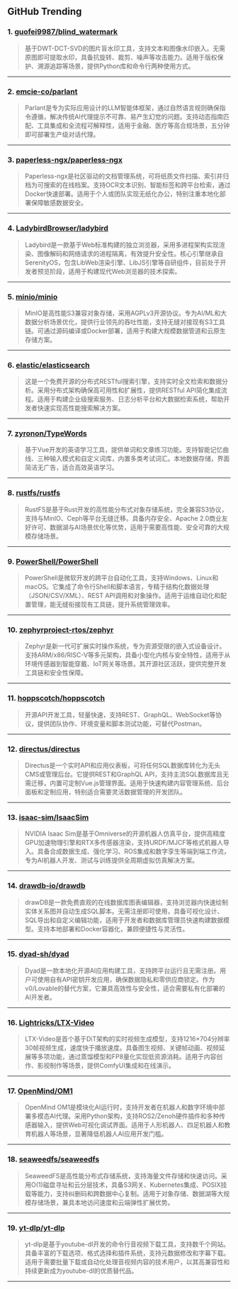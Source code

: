 ## GitHub Trending


### 1. [guofei9987/blind_watermark](https://github.com/guofei9987/blind_watermark)
> 基于DWT-DCT-SVD的图片盲水印工具，支持文本和图像水印嵌入。无需原图即可提取水印，具备抗旋转、裁剪、噪声等攻击能力。适用于版权保护、溯源追踪等场景，提供Python库和命令行两种使用方式。
---

### 2. [emcie-co/parlant](https://github.com/emcie-co/parlant)
> Parlant是专为实际应用设计的LLM智能体框架，通过自然语言规则确保指令遵循，解决传统AI代理提示不可靠、易产生幻觉的问题。支持动态指南匹配、工具集成和全流程可解释性，适用于金融、医疗等高合规场景，五分钟即可部署生产级对话代理。
---

### 3. [paperless-ngx/paperless-ngx](https://github.com/paperless-ngx/paperless-ngx)
> Paperless-ngx是社区驱动的文档管理系统，可将纸质文件扫描、索引并归档为可搜索的在线档案。支持OCR文本识别、智能标签和跨平台检索，通过Docker快速部署。适用于个人或团队实现无纸化办公，特别注重本地化部署保障敏感数据安全。
---

### 4. [LadybirdBrowser/ladybird](https://github.com/LadybirdBrowser/ladybird)
> Ladybird是一款基于Web标准构建的独立浏览器，采用多进程架构实现渲染、图像解码和网络请求的进程隔离，有效提升安全性。核心引擎继承自SerenityOS，包含LibWeb渲染引擎、LibJS引擎等自研组件，目前处于开发者预览阶段，适用于构建现代Web浏览器的技术探索。
---

### 5. [minio/minio](https://github.com/minio/minio)
> MinIO是高性能S3兼容对象存储，采用AGPLv3开源协议。专为AI/ML和大数据分析场景优化，提供行业领先的吞吐性能，支持无缝对接现有S3工具链。可通过源码编译或Docker部署，适用于构建大规模数据管道和云原生存储方案。
---

### 6. [elastic/elasticsearch](https://github.com/elastic/elasticsearch)
> 这是一个免费开源的分布式RESTful搜索引擎，支持实时全文检索和数据分析。采用分布式架构确保高可用性和扩展性，提供RESTful API简化集成流程。适用于构建企业级搜索服务、日志分析平台和大数据检索系统，帮助开发者快速实现高性能搜索解决方案。
---

### 7. [zyronon/TypeWords](https://github.com/zyronon/TypeWords)
> 基于Vue开发的英语学习工具，提供单词和文章练习功能。支持智能记忆曲线、三种输入模式和自定义词库，内置多类考试词汇。本地数据存储，界面简洁无广告，适合高效英语学习。
---

### 8. [rustfs/rustfs](https://github.com/rustfs/rustfs)
> RustFS是基于Rust开发的高性能分布式对象存储系统，完全兼容S3协议，支持与MinIO、Ceph等平台无缝迁移。具备内存安全、Apache 2.0商业友好许可、数据湖与AI场景优化等优势，适用于需要高性能、安全可靠的大规模存储场景。
---

### 9. [PowerShell/PowerShell](https://github.com/PowerShell/PowerShell)
> PowerShell是微软开发的跨平台自动化工具，支持Windows、Linux和macOS。它集成了命令行Shell和脚本语言，专精于结构化数据处理（JSON/CSV/XML）、REST API调用和对象操作。适用于运维自动化和配置管理，能无缝衔接现有工具链，提升系统管理效率。
---

### 10. [zephyrproject-rtos/zephyr](https://github.com/zephyrproject-rtos/zephyr)
> Zephyr是新一代可扩展实时操作系统，专为资源受限的嵌入式设备设计。支持ARM/x86/RISC-V等多元架构，具备小型化内核与安全特性，适用于从环境传感器到智能穿戴、IoT网关等场景。其开源社区活跃，提供完整开发工具链和安全性保障。
---

### 11. [hoppscotch/hoppscotch](https://github.com/hoppscotch/hoppscotch)
> 开源API开发工具，轻量快速，支持REST、GraphQL、WebSocket等协议，提供团队协作、环境变量和脚本测试功能，可替代Postman。
---

### 12. [directus/directus](https://github.com/directus/directus)
> Directus是一个实时API和应用仪表板，可将任何SQL数据库转化为无头CMS或管理后台。它提供REST和GraphQL API，支持主流SQL数据库且无需迁移，内置可定制Vue.js管理界面。适用于快速构建内容管理系统、后台面板和定制应用，特别适合需要灵活数据管理的开发团队。
---

### 13. [isaac-sim/IsaacSim](https://github.com/isaac-sim/IsaacSim)
> NVIDIA Isaac Sim是基于Omniverse的开源机器人仿真平台，提供高精度GPU加速物理引擎和RTX多传感器渲染，支持URDF/MJCF等格式机器人导入。具备合成数据生成、强化学习、ROS集成和数字孪生等端到端工作流，专为AI机器人开发、测试与训练提供全周期虚拟仿真解决方案。
---

### 14. [drawdb-io/drawdb](https://github.com/drawdb-io/drawdb)
> drawDB是一款免费直观的在线数据库图表编辑器，支持浏览器内快速绘制实体关系图并自动生成SQL脚本。无需注册即可使用，具备可视化设计、SQL导出和自定义编辑功能，适用于开发者和数据库管理员快速构建数据模型。支持本地部署和Docker容器化，兼顾便捷性与灵活性。
---

### 15. [dyad-sh/dyad](https://github.com/dyad-sh/dyad)
> Dyad是一款本地化开源AI应用构建工具，支持跨平台运行且无需注册。用户可使用自有API密钥开发应用，确保数据隐私和零供应商锁定。作为v0/Lovable的替代方案，它兼具高效性与安全性，适合需要私有化部署的AI开发者。
---

### 16. [Lightricks/LTX-Video](https://github.com/Lightricks/LTX-Video)
> LTX-Video是首个基于DiT架构的实时视频生成模型，支持1216×704分辨率30帧视频生成，速度快于播放速度。具备图生视频、关键帧动画、视频延展等多项功能，通过蒸馏模型和FP8量化实现低资源消耗。适用于内容创作、影视制作等场景，提供ComfyUI集成和在线演示。
---

### 17. [OpenMind/OM1](https://github.com/OpenMind/OM1)
> OpenMind OM1是模块化AI运行时，支持开发者在机器人和数字环境中部署多模态AI代理。采用Python架构，支持ROS2/Zenoh硬件插件和多种传感器输入，提供Web可视化调试界面。适用于人形机器人、四足机器人和教育机器人等场景，显著降低机器人AI应用开发门槛。
---

### 18. [seaweedfs/seaweedfs](https://github.com/seaweedfs/seaweedfs)
> SeaweedFS是高性能分布式存储系统，支持海量文件存储和快速访问。采用O(1)磁盘寻址和云分层技术，具备S3网关、Kubernetes集成、POSIX挂载等能力，支持纠删码和跨数据中心复制。适用于对象存储、数据湖等大规模存储场景，兼具本地访问速度和云端弹性扩展优势。
---

### 19. [yt-dlp/yt-dlp](https://github.com/yt-dlp/yt-dlp)
> yt-dlp是基于youtube-dl开发的命令行音视频下载工具，支持数千个网站。具备丰富的下载选项、格式选择和插件系统，支持元数据修改和字幕下载。适用于需要批量下载或自动化处理音视频内容的技术用户，以其高兼容性和持续更新成为youtube-dl的优质替代品。
---
